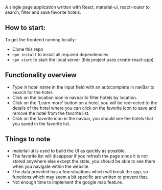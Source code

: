 A single page application written with React, material-ui, react-router to search, filter and save favorite hotels.

## How to start:

To get the frontend running locally:

- Clone this repo
- `npm install` to install all required dependencies
- `npm start` to start the local server (this project uses create-react-app)


## Functionality overview

- Type in hotel name in the input field with an autocomplete in navBar to search for the hotel.
- Click on the location icon in navbar to filter hotels by location.
- Click on the 'Learn more' button on a hotel, you will be redirected to the details of the hotel where you can click on the     favorite icon to save and remove the hotel from the favorite list.
- Click on the favorite icon in the navbar, you should see the hotels that you saved in the favorite list.


## Things to note
- material-ui is used to build the UI as quickly as possible.
- The favorite list will disappear if you refresh the page since it is not stored anywhere else except the state, you should 
  be able to see them when you navigate within the website.
- The data provided has a few situations which will break the app, so functions which may seem a bit specific are written to     prevent that.
- Not enough time to implement the google map feature.


